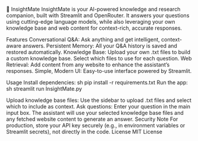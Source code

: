 🧠 InsightMate
InsightMate is your AI-powered knowledge and research companion, built with Streamlit and OpenRouter. It answers your questions using cutting-edge language models, while also leveraging your own knowledge base and web content for context-rich, accurate responses.

Features
Conversational Q&A: Ask anything and get intelligent, context-aware answers.
Persistent Memory: All your Q&A history is saved and restored automatically.
Knowledge Base: Upload your own .txt files to build a custom knowledge base. Select which files to use for each question.
Web Retrieval: Add content from any website to enhance the assistant’s responses.
Simple, Modern UI: Easy-to-use interface powered by Streamlit.

Usage
Install dependencies:
sh
pip install -r requirements.txt
Run the app:
sh
streamlit run InsightMate.py

Upload knowledge base files:
Use the sidebar to upload .txt files and select which to include as context.
Ask questions:
Enter your question in the main input box. The assistant will use your selected knowledge base files and any fetched website content to generate an answer.
Security Note
For production, store your API key securely (e.g., in environment variables or Streamlit secrets), not directly in the code.
License
MIT License
